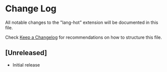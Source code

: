 # Change Log
All notable changes to the "lang-hot" extension will be documented in this file.

Check [Keep a Changelog](http://keepachangelog.com/) for recommendations on how to structure this file.

## [Unreleased]
- Initial release